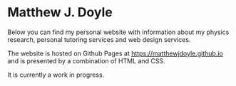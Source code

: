 # Matthew J. Doyle

Below you can find my personal website with information about my physics research, personal tutoring services and web design services. 

The website is hosted on Github Pages at <https://matthewjdoyle.github.io> and is presented by a combination of HTML and CSS.

It is currently a work in progress.
